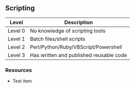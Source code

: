 ## Scripting
Level | Description
----- | ---- 
Level 0 | No knowledge of scripting tools
Level 1 | Batch files/shell scripts
Level 2 | Perl/Python/Ruby/VBScript/Powershell
Level 3 | Has written and published reusable code

### Resources
* Test item
